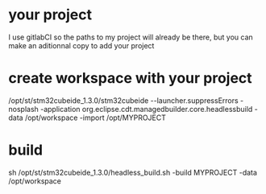 
# your project

I use gitlabCI so the paths to my project will already be there, but you can make an aditionnal copy to add your project

# create workspace with your project

/opt/st/stm32cubeide_1.3.0/stm32cubeide --launcher.suppressErrors -nosplash -application org.eclipse.cdt.managedbuilder.core.headlessbuild -data /opt/workspace -import /opt/MYPROJECT

# build

sh /opt/st/stm32cubeide_1.3.0/headless_build.sh -build MYPROJECT -data /opt/workspace
